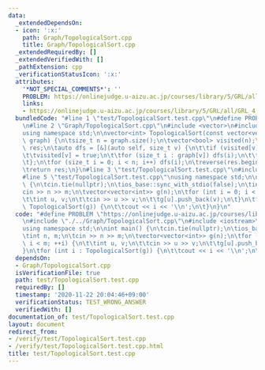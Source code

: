 ```yaml
---
data:
  _extendedDependsOn:
  - icon: ':x:'
    path: Graph/TopologicalSort.cpp
    title: Graph/TopologicalSort.cpp
  _extendedRequiredBy: []
  _extendedVerifiedWith: []
  _pathExtension: cpp
  _verificationStatusIcon: ':x:'
  attributes:
    '*NOT_SPECIAL_COMMENTS*': ''
    PROBLEM: https://onlinejudge.u-aizu.ac.jp/courses/library/5/GRL/all/GRL_4_B
    links:
    - https://onlinejudge.u-aizu.ac.jp/courses/library/5/GRL/all/GRL_4_B
  bundledCode: "#line 1 \"test/TopologicalSort.test.cpp\"\n#define PROBLEM \"https://onlinejudge.u-aizu.ac.jp/courses/library/5/GRL/all/GRL_4_B\"\
    \n#line 2 \"Graph/TopologicalSort.cpp\"\n#include <vector>\n#include <algorithm>\n\
    using namespace std;\n\nvector<int> TopologicalSort(const vector<vector<int>>&\
    \ graph) {\n\tsize_t n = graph.size();\n\tvector<bool> visited(n);\n\tvector<int>\
    \ res;\n\tauto dfs = [&](auto self, size_t v) {\n\t\tif (visited[v]) return;\n\
    \t\tvisited[v] = true;\n\t\tfor (size_t i : graph[v]) dfs(i);\n\t\tres.push_back(v);\n\
    \t};\n\tfor (size_t i = 0; i < n; i++) dfs(i);\n\treverse(res.begin(), res.end());\n\
    \treturn res;\n}\n#line 3 \"test/TopologicalSort.test.cpp\"\n#include <iostream>\n\
    #line 5 \"test/TopologicalSort.test.cpp\"\nusing namespace std;\n\nint main()\
    \ {\n\tcin.tie(nullptr);\n\tios_base::sync_with_stdio(false);\n\tint n, m;\n\t\
    cin >> n >> m;\n\tvector<vector<int>> g(n);\n\tfor (int i = 0; i < m; ++i) {\n\
    \t\tint u, v;\n\t\tcin >> u >> v;\n\t\tg[u].push_back(v);\n\t}\n\tfor (int i :\
    \ TopologicalSort(g)) {\n\t\tcout << i << '\\n';\n\t}\n}\n"
  code: "#define PROBLEM \"https://onlinejudge.u-aizu.ac.jp/courses/library/5/GRL/all/GRL_4_B\"\
    \n#include \"./../Graph/TopologicalSort.cpp\"\n#include <iostream>\n#include <vector>\n\
    using namespace std;\n\nint main() {\n\tcin.tie(nullptr);\n\tios_base::sync_with_stdio(false);\n\
    \tint n, m;\n\tcin >> n >> m;\n\tvector<vector<int>> g(n);\n\tfor (int i = 0;\
    \ i < m; ++i) {\n\t\tint u, v;\n\t\tcin >> u >> v;\n\t\tg[u].push_back(v);\n\t\
    }\n\tfor (int i : TopologicalSort(g)) {\n\t\tcout << i << '\\n';\n\t}\n}"
  dependsOn:
  - Graph/TopologicalSort.cpp
  isVerificationFile: true
  path: test/TopologicalSort.test.cpp
  requiredBy: []
  timestamp: '2020-11-22 20:04:46+09:00'
  verificationStatus: TEST_WRONG_ANSWER
  verifiedWith: []
documentation_of: test/TopologicalSort.test.cpp
layout: document
redirect_from:
- /verify/test/TopologicalSort.test.cpp
- /verify/test/TopologicalSort.test.cpp.html
title: test/TopologicalSort.test.cpp
---
```

